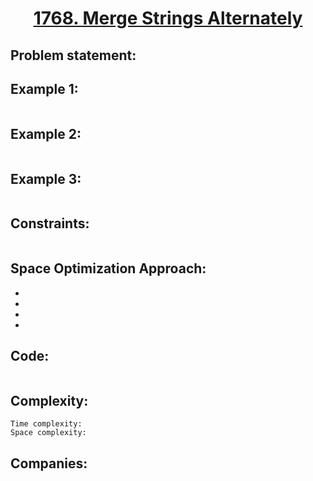 <h1 align="center"><a href="https://leetcode.com/problems/merge-strings-alternately/" target="_blank">1768. Merge Strings Alternately</a></h1>


## Problem statement:


## Example 1:

```

```

## Example 2:

```

```


## Example 3:

```

```


## Constraints:

```

```


 

## Space Optimization Approach:

- 
  
- 
  
-
  
- 



## Code: 

```java

```







## Complexity:

```
Time complexity:  
Space complexity:
```


## Companies:

```

```





